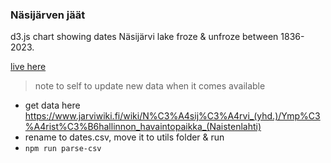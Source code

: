 ### Näsijärven jäät

d3.js chart showing dates Näsijärvi lake froze & unfroze between 1836-2023.

[live here](https://fraasi.github.io/nasijarven-jaat-chart/)

> note to self to update new data when it comes available
* get data here https://www.jarviwiki.fi/wiki/N%C3%A4sij%C3%A4rvi_(yhd.)/Ymp%C3%A4rist%C3%B6hallinnon_havaintopaikka_(Naistenlahti)
* rename to dates.csv, move it to utils folder & run
* `npm run parse-csv`


